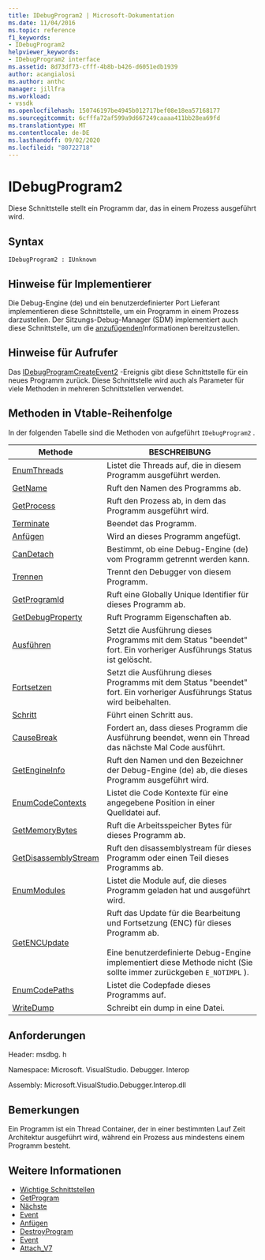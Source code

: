 ```yaml
---
title: IDebugProgram2 | Microsoft-Dokumentation
ms.date: 11/04/2016
ms.topic: reference
f1_keywords:
- IDebugProgram2
helpviewer_keywords:
- IDebugProgram2 interface
ms.assetid: 8d73df73-cfff-4b8b-b426-d6051edb1939
author: acangialosi
ms.author: anthc
manager: jillfra
ms.workload:
- vssdk
ms.openlocfilehash: 150746197be4945b012717bef08e18ea57168177
ms.sourcegitcommit: 6cfffa72af599a9d667249caaaa411bb28ea69fd
ms.translationtype: MT
ms.contentlocale: de-DE
ms.lasthandoff: 09/02/2020
ms.locfileid: "80722718"
---
```

# <a name="idebugprogram2"></a>IDebugProgram2
Diese Schnittstelle stellt ein Programm dar, das in einem Prozess ausgeführt wird.

## <a name="syntax"></a>Syntax

```
IDebugProgram2 : IUnknown
```

## <a name="notes-for-implementers"></a>Hinweise für Implementierer
 Die Debug-Engine (de) und ein benutzerdefinierter Port Lieferant implementieren diese Schnittstelle, um ein Programm in einem Prozess darzustellen. Der Sitzungs-Debug-Manager (SDM) implementiert auch diese Schnittstelle, um die [anzufügenden](../../../extensibility/debugger/reference/idebugprogram2-attach.md)Informationen bereitzustellen.

## <a name="notes-for-callers"></a>Hinweise für Aufrufer
 Das [IDebugProgramCreateEvent2](../../../extensibility/debugger/reference/idebugprogramcreateevent2.md) -Ereignis gibt diese Schnittstelle für ein neues Programm zurück. Diese Schnittstelle wird auch als Parameter für viele Methoden in mehreren Schnittstellen verwendet.

## <a name="methods-in-vtable-order"></a>Methoden in Vtable-Reihenfolge
 In der folgenden Tabelle sind die Methoden von aufgeführt `IDebugProgram2` .

|Methode|BESCHREIBUNG|
|------------|-----------------|
|[EnumThreads](../../../extensibility/debugger/reference/idebugprogram2-enumthreads.md)|Listet die Threads auf, die in diesem Programm ausgeführt werden.|
|[GetName](../../../extensibility/debugger/reference/idebugprogram2-getname.md)|Ruft den Namen des Programms ab.|
|[GetProcess](../../../extensibility/debugger/reference/idebugprogram2-getprocess.md)|Ruft den Prozess ab, in dem das Programm ausgeführt wird.|
|[Terminate](../../../extensibility/debugger/reference/idebugprogram2-terminate.md)|Beendet das Programm.|
|[Anfügen](../../../extensibility/debugger/reference/idebugprogram2-attach.md)|Wird an dieses Programm angefügt.|
|[CanDetach](../../../extensibility/debugger/reference/idebugprogram2-candetach.md)|Bestimmt, ob eine Debug-Engine (de) vom Programm getrennt werden kann.|
|[Trennen](../../../extensibility/debugger/reference/idebugprogram2-detach.md)|Trennt den Debugger von diesem Programm.|
|[GetProgramId](../../../extensibility/debugger/reference/idebugprogram2-getprogramid.md)|Ruft eine Globally Unique Identifier für dieses Programm ab.|
|[GetDebugProperty](../../../extensibility/debugger/reference/idebugprogram2-getdebugproperty.md)|Ruft Programm Eigenschaften ab.|
|[Ausführen](../../../extensibility/debugger/reference/idebugprogram2-execute.md)|Setzt die Ausführung dieses Programms mit dem Status "beendet" fort. Ein vorheriger Ausführungs Status ist gelöscht.|
|[Fortsetzen](../../../extensibility/debugger/reference/idebugprogram2-continue.md)|Setzt die Ausführung dieses Programms mit dem Status "beendet" fort. Ein vorheriger Ausführungs Status wird beibehalten.|
|[Schritt](../../../extensibility/debugger/reference/idebugprogram2-step.md)|Führt einen Schritt aus.|
|[CauseBreak](../../../extensibility/debugger/reference/idebugprogram2-causebreak.md)|Fordert an, dass dieses Programm die Ausführung beendet, wenn ein Thread das nächste Mal Code ausführt.|
|[GetEngineInfo](../../../extensibility/debugger/reference/idebugprogram2-getengineinfo.md)|Ruft den Namen und den Bezeichner der Debug-Engine (de) ab, die dieses Programm ausgeführt wird.|
|[EnumCodeContexts](../../../extensibility/debugger/reference/idebugprogram2-enumcodecontexts.md)|Listet die Code Kontexte für eine angegebene Position in einer Quelldatei auf.|
|[GetMemoryBytes](../../../extensibility/debugger/reference/idebugprogram2-getmemorybytes.md)|Ruft die Arbeitsspeicher Bytes für dieses Programm ab.|
|[GetDisassemblyStream](../../../extensibility/debugger/reference/idebugprogram2-getdisassemblystream.md)|Ruft den disassemblystream für dieses Programm oder einen Teil dieses Programms ab.|
|[EnumModules](../../../extensibility/debugger/reference/idebugprogram2-enummodules.md)|Listet die Module auf, die dieses Programm geladen hat und ausgeführt wird.|
|[GetENCUpdate](../../../extensibility/debugger/reference/idebugprogram2-getencupdate.md)|Ruft das Update für die Bearbeitung und Fortsetzung (ENC) für dieses Programm ab.<br /><br /> Eine benutzerdefinierte Debug-Engine implementiert diese Methode nicht (Sie sollte immer zurückgeben `E_NOTIMPL` ).|
|[EnumCodePaths](../../../extensibility/debugger/reference/idebugprogram2-enumcodepaths.md)|Listet die Codepfade dieses Programms auf.|
|[WriteDump](../../../extensibility/debugger/reference/idebugprogram2-writedump.md)|Schreibt ein dump in eine Datei.|

## <a name="requirements"></a>Anforderungen
 Header: msdbg. h

 Namespace: Microsoft. VisualStudio. Debugger. Interop

 Assembly: Microsoft.VisualStudio.Debugger.Interop.dll

## <a name="remarks"></a>Bemerkungen
 Ein Programm ist ein Thread Container, der in einer bestimmten Lauf Zeit Architektur ausgeführt wird, während ein Prozess aus mindestens einem Programm besteht.

## <a name="see-also"></a>Weitere Informationen
- [Wichtige Schnittstellen](../../../extensibility/debugger/reference/core-interfaces.md)
- [GetProgram](../../../extensibility/debugger/reference/idebugthread2-getprogram.md)
- [Nächste](../../../extensibility/debugger/reference/ienumdebugprograms2-next.md)
- [Event](../../../extensibility/debugger/reference/idebugportevents2-event.md)
- [Anfügen](../../../extensibility/debugger/reference/idebugengine2-attach.md)
- [DestroyProgram](../../../extensibility/debugger/reference/idebugengine2-destroyprogram.md)
- [Event](../../../extensibility/debugger/reference/idebugeventcallback2-event.md)
- [Attach_V7](../../../extensibility/debugger/reference/idebugprogramnode2-attach-v7.md)
